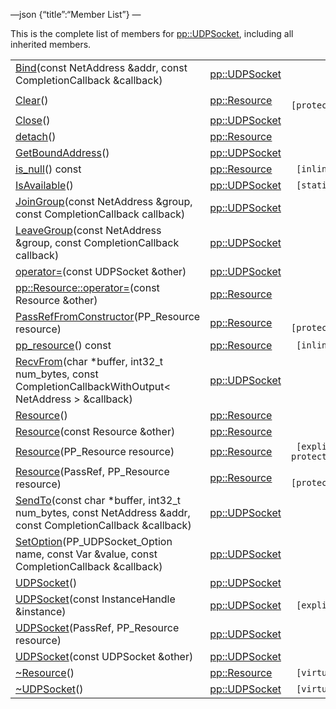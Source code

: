 —json {“title”:“Member List”} —

This is the complete list of members for <a href="/docs/native-client/pepper_beta/cpp/classpp_1_1_u_d_p_socket/" class="el">pp::UDPSocket</a>, including all inherited members.

<table><tbody><tr class="odd"><td><a href="/docs/native-client/pepper_beta/cpp/classpp_1_1_u_d_p_socket#a5f9b7edf613c59091eb66dc074d7f7c1" class="el">Bind</a>(const NetAddress &amp;addr, const CompletionCallback &amp;callback)</td><td><a href="/docs/native-client/pepper_beta/cpp/classpp_1_1_u_d_p_socket/" class="el">pp::UDPSocket</a></td><td></td></tr><tr class="even"><td><a href="/docs/native-client/pepper_beta/cpp/classpp_1_1_resource#ad4016f37d3022863ca0188acb26ac9c4" class="el">Clear</a>()</td><td><a href="/docs/native-client/pepper_beta/cpp/classpp_1_1_resource/" class="el">pp::Resource</a></td><td><code> [protected]</code></td></tr><tr class="odd"><td><a href="/docs/native-client/pepper_beta/cpp/classpp_1_1_u_d_p_socket#aa1f03d8d0e7ef59c40724e2691f165f2" class="el">Close</a>()</td><td><a href="/docs/native-client/pepper_beta/cpp/classpp_1_1_u_d_p_socket/" class="el">pp::UDPSocket</a></td><td></td></tr><tr class="even"><td><a href="/docs/native-client/pepper_beta/cpp/classpp_1_1_resource#a81b9246381bdddacca3ac25f6ded2bfd" class="el">detach</a>()</td><td><a href="/docs/native-client/pepper_beta/cpp/classpp_1_1_resource/" class="el">pp::Resource</a></td><td></td></tr><tr class="odd"><td><a href="/docs/native-client/pepper_beta/cpp/classpp_1_1_u_d_p_socket#ae98c9decb3c3ea4ba1006943577b684d" class="el">GetBoundAddress</a>()</td><td><a href="/docs/native-client/pepper_beta/cpp/classpp_1_1_u_d_p_socket/" class="el">pp::UDPSocket</a></td><td></td></tr><tr class="even"><td><a href="/docs/native-client/pepper_beta/cpp/classpp_1_1_resource#a859068e34cdc2dc0b78754c255323aa9" class="el">is_null</a>() const</td><td><a href="/docs/native-client/pepper_beta/cpp/classpp_1_1_resource/" class="el">pp::Resource</a></td><td><code> [inline]</code></td></tr><tr class="odd"><td><a href="/docs/native-client/pepper_beta/cpp/classpp_1_1_u_d_p_socket#a76a2e93f2fa01d0dce8d8216d53b4f44" class="el">IsAvailable</a>()</td><td><a href="/docs/native-client/pepper_beta/cpp/classpp_1_1_u_d_p_socket/" class="el">pp::UDPSocket</a></td><td><code> [static]</code></td></tr><tr class="even"><td><a href="/docs/native-client/pepper_beta/cpp/classpp_1_1_u_d_p_socket#a51bdeaeeef690d741850e7d691fa479d" class="el">JoinGroup</a>(const NetAddress &amp;group, const CompletionCallback callback)</td><td><a href="/docs/native-client/pepper_beta/cpp/classpp_1_1_u_d_p_socket/" class="el">pp::UDPSocket</a></td><td></td></tr><tr class="odd"><td><a href="/docs/native-client/pepper_beta/cpp/classpp_1_1_u_d_p_socket#a7efaa9eda9e58ffbd5f6b5c5c9e8b38c" class="el">LeaveGroup</a>(const NetAddress &amp;group, const CompletionCallback callback)</td><td><a href="/docs/native-client/pepper_beta/cpp/classpp_1_1_u_d_p_socket/" class="el">pp::UDPSocket</a></td><td></td></tr><tr class="even"><td><a href="/docs/native-client/pepper_beta/cpp/classpp_1_1_u_d_p_socket#a72112f67b757bbbfaaf67ae3cfe2f602" class="el">operator=</a>(const UDPSocket &amp;other)</td><td><a href="/docs/native-client/pepper_beta/cpp/classpp_1_1_u_d_p_socket/" class="el">pp::UDPSocket</a></td><td></td></tr><tr class="odd"><td><a href="/docs/native-client/pepper_beta/cpp/classpp_1_1_resource#aaf808a98bdaa7998d82e19514aa87423" class="el">pp::Resource::operator=</a>(const Resource &amp;other)</td><td><a href="/docs/native-client/pepper_beta/cpp/classpp_1_1_resource/" class="el">pp::Resource</a></td><td></td></tr><tr class="even"><td><a href="/docs/native-client/pepper_beta/cpp/classpp_1_1_resource#a3eda014529127a818df8d5bb5ec2fdf0" class="el">PassRefFromConstructor</a>(PP_Resource resource)</td><td><a href="/docs/native-client/pepper_beta/cpp/classpp_1_1_resource/" class="el">pp::Resource</a></td><td><code> [protected]</code></td></tr><tr class="odd"><td><a href="/docs/native-client/pepper_beta/cpp/classpp_1_1_resource#a46a6123de0b007ad3fcb6f666534ccb4" class="el">pp_resource</a>() const</td><td><a href="/docs/native-client/pepper_beta/cpp/classpp_1_1_resource/" class="el">pp::Resource</a></td><td><code> [inline]</code></td></tr><tr class="even"><td><a href="/docs/native-client/pepper_beta/cpp/classpp_1_1_u_d_p_socket#a496b1742a9b4ef27d23c9b4b96b9fd0a" class="el">RecvFrom</a>(char *buffer, int32_t num_bytes, const CompletionCallbackWithOutput&lt; NetAddress &gt; &amp;callback)</td><td><a href="/docs/native-client/pepper_beta/cpp/classpp_1_1_u_d_p_socket/" class="el">pp::UDPSocket</a></td><td></td></tr><tr class="odd"><td><a href="/docs/native-client/pepper_beta/cpp/classpp_1_1_resource#a56679e93a58101c8dce5dc510811a094" class="el">Resource</a>()</td><td><a href="/docs/native-client/pepper_beta/cpp/classpp_1_1_resource/" class="el">pp::Resource</a></td><td></td></tr><tr class="even"><td><a href="/docs/native-client/pepper_beta/cpp/classpp_1_1_resource#ab0f664099ca06367180f220ea7e0b831" class="el">Resource</a>(const Resource &amp;other)</td><td><a href="/docs/native-client/pepper_beta/cpp/classpp_1_1_resource/" class="el">pp::Resource</a></td><td></td></tr><tr class="odd"><td><a href="/docs/native-client/pepper_beta/cpp/classpp_1_1_resource#a555de93fdf4793f7db1183bf71d20580" class="el">Resource</a>(PP_Resource resource)</td><td><a href="/docs/native-client/pepper_beta/cpp/classpp_1_1_resource/" class="el">pp::Resource</a></td><td><code> [explicit, protected]</code></td></tr><tr class="even"><td><a href="/docs/native-client/pepper_beta/cpp/classpp_1_1_resource#a907d3d6b7e292587c8cb9ff30d0a418d" class="el">Resource</a>(PassRef, PP_Resource resource)</td><td><a href="/docs/native-client/pepper_beta/cpp/classpp_1_1_resource/" class="el">pp::Resource</a></td><td><code> [protected]</code></td></tr><tr class="odd"><td><a href="/docs/native-client/pepper_beta/cpp/classpp_1_1_u_d_p_socket#a657309cd3bc38cf28e25f4c71190d1a0" class="el">SendTo</a>(const char *buffer, int32_t num_bytes, const NetAddress &amp;addr, const CompletionCallback &amp;callback)</td><td><a href="/docs/native-client/pepper_beta/cpp/classpp_1_1_u_d_p_socket/" class="el">pp::UDPSocket</a></td><td></td></tr><tr class="even"><td><a href="/docs/native-client/pepper_beta/cpp/classpp_1_1_u_d_p_socket#a5ff91fd2342e534b57980c0c2e414251" class="el">SetOption</a>(PP_UDPSocket_Option name, const Var &amp;value, const CompletionCallback &amp;callback)</td><td><a href="/docs/native-client/pepper_beta/cpp/classpp_1_1_u_d_p_socket/" class="el">pp::UDPSocket</a></td><td></td></tr><tr class="odd"><td><a href="/docs/native-client/pepper_beta/cpp/classpp_1_1_u_d_p_socket#aba8a6c1b62bc3c8883296a9445131da5" class="el">UDPSocket</a>()</td><td><a href="/docs/native-client/pepper_beta/cpp/classpp_1_1_u_d_p_socket/" class="el">pp::UDPSocket</a></td><td></td></tr><tr class="even"><td><a href="/docs/native-client/pepper_beta/cpp/classpp_1_1_u_d_p_socket#aa2b691e69558b5d7d43a91bd61550b2c" class="el">UDPSocket</a>(const InstanceHandle &amp;instance)</td><td><a href="/docs/native-client/pepper_beta/cpp/classpp_1_1_u_d_p_socket/" class="el">pp::UDPSocket</a></td><td><code> [explicit]</code></td></tr><tr class="odd"><td><a href="/docs/native-client/pepper_beta/cpp/classpp_1_1_u_d_p_socket#ac824fba529205830d0c2c54a21ed449b" class="el">UDPSocket</a>(PassRef, PP_Resource resource)</td><td><a href="/docs/native-client/pepper_beta/cpp/classpp_1_1_u_d_p_socket/" class="el">pp::UDPSocket</a></td><td></td></tr><tr class="even"><td><a href="/docs/native-client/pepper_beta/cpp/classpp_1_1_u_d_p_socket#a88fb9b2ed5c7726d0f4bf55948ef5be2" class="el">UDPSocket</a>(const UDPSocket &amp;other)</td><td><a href="/docs/native-client/pepper_beta/cpp/classpp_1_1_u_d_p_socket/" class="el">pp::UDPSocket</a></td><td></td></tr><tr class="odd"><td><a href="/docs/native-client/pepper_beta/cpp/classpp_1_1_resource#a081165265e2bd8217eaa2be2aeeb3aa3" class="el">~Resource</a>()</td><td><a href="/docs/native-client/pepper_beta/cpp/classpp_1_1_resource/" class="el">pp::Resource</a></td><td><code> [virtual]</code></td></tr><tr class="even"><td><a href="/docs/native-client/pepper_beta/cpp/classpp_1_1_u_d_p_socket#a5fe143ce6bcaf1ac67748325acde1c50" class="el">~UDPSocket</a>()</td><td><a href="/docs/native-client/pepper_beta/cpp/classpp_1_1_u_d_p_socket/" class="el">pp::UDPSocket</a></td><td><code> [virtual]</code></td></tr></tbody></table>
